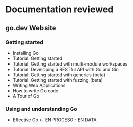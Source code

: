 # Documentation reviewed

## go.dev Website

### Getting started
* Installing Go
* Tutorial: Getting started
* Tutorial: Getting started with multi-module workspaces
* Tutorial: Developing a RESTful API with Go and Gin
* Tutorial: Getting started with generics (beta)
* Tutorial: Getting started with fuzzing (beta)
* Writing Web Applications
* How to write Go code
* A Tour of Go

### Using and understanding Go
* Effective Go <- EN PROCESO - EN DATA
